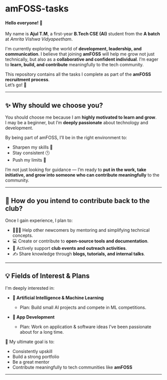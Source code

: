 # amFOSS-tasks  

#### Hello everyone! 👋  
My name is **Ajul T.M**, a first-year **B.Tech CSE (AI)** student from the **A batch** at *Amrita Vishwa Vidyapeetham*.  

I'm currently exploring the world of **development, leadership, and communication**. I believe that joining **amFOSS** will help me grow not just technically, but also as a **collaborative and confident individual**. I’m eager to **learn, build, and contribute** meaningfully to the tech community.  

This repository contains all the tasks I complete as part of the **amFOSS recruitment process**.  
Let’s go! 🚀  

---

## ✨ Why should we choose you?  
You should choose me because I am **highly motivated to learn and grow**.  
I may be a beginner, but I’m **deeply passionate** about technology and development.  

By being part of amFOSS, I’ll be in the right environment to:  
- Sharpen my skills 🎯  
- Stay consistent 🕒  
- Push my limits 🚀  

I’m not just looking for guidance — I’m ready to **put in the work, take initiative, and grow into someone who can contribute meaningfully** to the community.  

---

## 🔄 How do you intend to contribute back to the club?  
Once I gain experience, I plan to:  
- 🧑‍🤝‍🧑 Help other newcomers by mentoring and simplifying technical concepts.  
- 💻 Create or contribute to **open-source tools and documentation**.  
- 🎉 Actively support **club events and outreach activities**.  
- ✍️ Share knowledge through **blogs, tutorials, and internal talks**.  

---

## 💡 Fields of Interest & Plans  
I'm deeply interested in:  

- **🤖 Artificial Intelligence & Machine Learning**  
  - Plan: Build small AI projects and compete in ML competitions.  

- **📱 App Development**  
  - Plan: Work on application & software ideas I’ve been passionate about for a long time.  

🎯 My ultimate goal is to:  
- Consistently upskill  
- Build a strong portfolio  
- Be a great mentor  
- Contribute meaningfully to tech communities like **amFOSS**  

---
